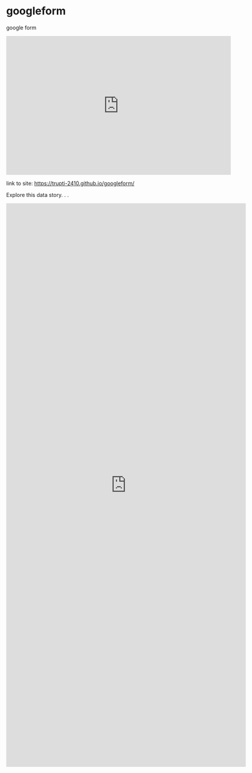 # googleform
google form
<iframe width="600" height="371" seamless frameborder="0" scrolling="no" src="https://docs.google.com/spreadsheets/d/e/2PACX-1vQ3-Nd2QA0-Mvn2uEAWY_DX1H6v0bUhVBbJGGZHomPf-REaiQL-cd3PtzrqCPqoK5cbOqtiBIaJufoo/pubchart?oid=2105750834&amp;format=image"></iframe>


link to site: https://trupti-2410.github.io/googleform/


Explore this data story. . .
<iframe src="https://docs.google.com/forms/d/e/1FAIpQLSfNOpFhWTBoINvukIJCYrJ37xWviJAza-6T52VTxrmNV4FXbw/viewform?embedded=true" width="640" height="1506" frameborder="0" marginheight="0" marginwidth="0">Loading…</iframe>





